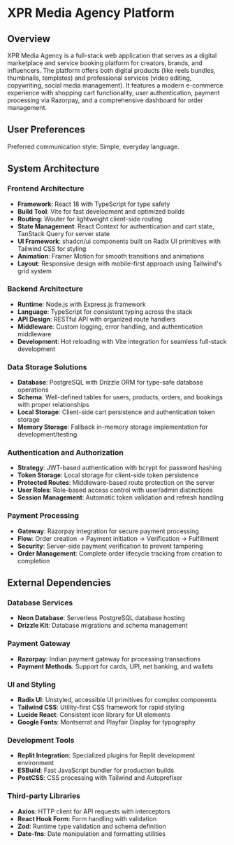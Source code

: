 # XPR Media Agency Platform

## Overview

XPR Media Agency is a full-stack web application that serves as a digital marketplace and service booking platform for creators, brands, and influencers. The platform offers both digital products (like reels bundles, thumbnails, templates) and professional services (video editing, copywriting, social media management). It features a modern e-commerce experience with shopping cart functionality, user authentication, payment processing via Razorpay, and a comprehensive dashboard for order management.

## User Preferences

Preferred communication style: Simple, everyday language.

## System Architecture

### Frontend Architecture
- **Framework**: React 18 with TypeScript for type safety
- **Build Tool**: Vite for fast development and optimized builds
- **Routing**: Wouter for lightweight client-side routing
- **State Management**: React Context for authentication and cart state, TanStack Query for server state
- **UI Framework**: shadcn/ui components built on Radix UI primitives with Tailwind CSS for styling
- **Animation**: Framer Motion for smooth transitions and animations
- **Layout**: Responsive design with mobile-first approach using Tailwind's grid system

### Backend Architecture
- **Runtime**: Node.js with Express.js framework
- **Language**: TypeScript for consistent typing across the stack
- **API Design**: RESTful API with organized route handlers
- **Middleware**: Custom logging, error handling, and authentication middleware
- **Development**: Hot reloading with Vite integration for seamless full-stack development

### Data Storage Solutions
- **Database**: PostgreSQL with Drizzle ORM for type-safe database operations
- **Schema**: Well-defined tables for users, products, orders, and bookings with proper relationships
- **Local Storage**: Client-side cart persistence and authentication token storage
- **Memory Storage**: Fallback in-memory storage implementation for development/testing

### Authentication and Authorization
- **Strategy**: JWT-based authentication with bcrypt for password hashing
- **Token Storage**: Local storage for client-side token persistence
- **Protected Routes**: Middleware-based route protection on the server
- **User Roles**: Role-based access control with user/admin distinctions
- **Session Management**: Automatic token validation and refresh handling

### Payment Processing
- **Gateway**: Razorpay integration for secure payment processing
- **Flow**: Order creation → Payment initiation → Verification → Fulfillment
- **Security**: Server-side payment verification to prevent tampering
- **Order Management**: Complete order lifecycle tracking from creation to completion

## External Dependencies

### Database Services
- **Neon Database**: Serverless PostgreSQL database hosting
- **Drizzle Kit**: Database migrations and schema management

### Payment Gateway
- **Razorpay**: Indian payment gateway for processing transactions
- **Payment Methods**: Support for cards, UPI, net banking, and wallets

### UI and Styling
- **Radix UI**: Unstyled, accessible UI primitives for complex components
- **Tailwind CSS**: Utility-first CSS framework for rapid styling
- **Lucide React**: Consistent icon library for UI elements
- **Google Fonts**: Montserrat and Playfair Display for typography

### Development Tools
- **Replit Integration**: Specialized plugins for Replit development environment
- **ESBuild**: Fast JavaScript bundler for production builds
- **PostCSS**: CSS processing with Tailwind and Autoprefixer

### Third-party Libraries
- **Axios**: HTTP client for API requests with interceptors
- **React Hook Form**: Form handling with validation
- **Zod**: Runtime type validation and schema definition
- **Date-fns**: Date manipulation and formatting utilities